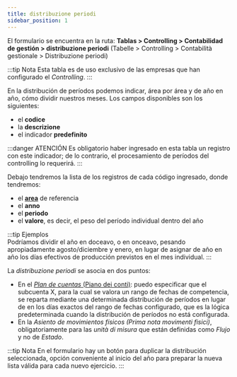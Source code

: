 ```yaml
---
title: distribuzione periodi
sidebar_position: 1
---
```


El formulario se encuentra en la ruta: **Tablas > Controlling > Contabilidad de gestión > distribuzione periodi** (Tabelle > Controlling > Contabilità gestionale > Distribuzione periodi)

:::tip Nota
Esta tabla es de uso exclusivo de las empresas que han configurado el *Controlling*.
:::

En la distribución de períodos podemos indicar, área por área y de año en año, cómo dividir nuestros meses. Los campos disponibles son los siguientes:

- el **codice**
- la **descrizione**
- el indicador **predefinito**

:::danger ATENCIÓN
Es obligatorio haber ingresado en esta tabla un registro con este indicador; de lo contrario, el procesamiento de períodos del controlling lo requerirá.
:::

Debajo tendremos la lista de los registros de cada código ingresado, donde tendremos:
- el [**area**](/docs/controlling/controlling-parametrization/controlling-specific-settings/area-types-areas) de referencia
- el **anno** 
- el **periodo**
- el **valore**, es decir, el peso del período individual dentro del año

:::tip Ejemplos  
Podríamos dividir el año en doceavo, o en onceavo, pesando apropiadamente agosto/diciembre y enero, en lugar de asignar de año en año los días efectivos de producción previstos en el mes individual.
:::

La *distribuzione periodi* se asocia en dos puntos:  
- En el [*Plan de cuentas* (Piano dei conti)](/docs/erp-home/registers/accounting/analytic-chart-of-accounts): puedo especificar que el subcuenta X, para la cual se valora un rango de fechas de competencia, se reparta mediante una determinada distribución de períodos en lugar de en los días exactos del rango de fechas configurado, que es la lógica predeterminada cuando la distribución de períodos no está configurada.
- En la *Asiento de movimientos físicos (Prima nota movimenti fisici)*, obligatoriamente para las *unità di misura* que están definidas como *Flujo* y no de *Estado*.

:::tip Nota
En el formulario hay un botón para duplicar la distribución seleccionada, opción conveniente al inicio del año para preparar la nueva lista válida para cada nuevo ejercicio.
:::